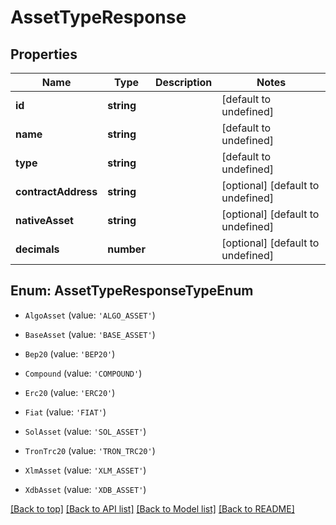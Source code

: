 # AssetTypeResponse

## Properties

|Name | Type | Description | Notes|
|------------ | ------------- | ------------- | -------------|
|**id** | **string** |  | [default to undefined]|
|**name** | **string** |  | [default to undefined]|
|**type** | **string** |  | [default to undefined]|
|**contractAddress** | **string** |  | [optional] [default to undefined]|
|**nativeAsset** | **string** |  | [optional] [default to undefined]|
|**decimals** | **number** |  | [optional] [default to undefined]|


## Enum: AssetTypeResponseTypeEnum


* `AlgoAsset` (value: `'ALGO_ASSET'`)

* `BaseAsset` (value: `'BASE_ASSET'`)

* `Bep20` (value: `'BEP20'`)

* `Compound` (value: `'COMPOUND'`)

* `Erc20` (value: `'ERC20'`)

* `Fiat` (value: `'FIAT'`)

* `SolAsset` (value: `'SOL_ASSET'`)

* `TronTrc20` (value: `'TRON_TRC20'`)

* `XlmAsset` (value: `'XLM_ASSET'`)

* `XdbAsset` (value: `'XDB_ASSET'`)





[[Back to top]](#) [[Back to API list]](../../README.md#documentation-for-api-endpoints) [[Back to Model list]](../../README.md#documentation-for-models) [[Back to README]](../../README.md)
